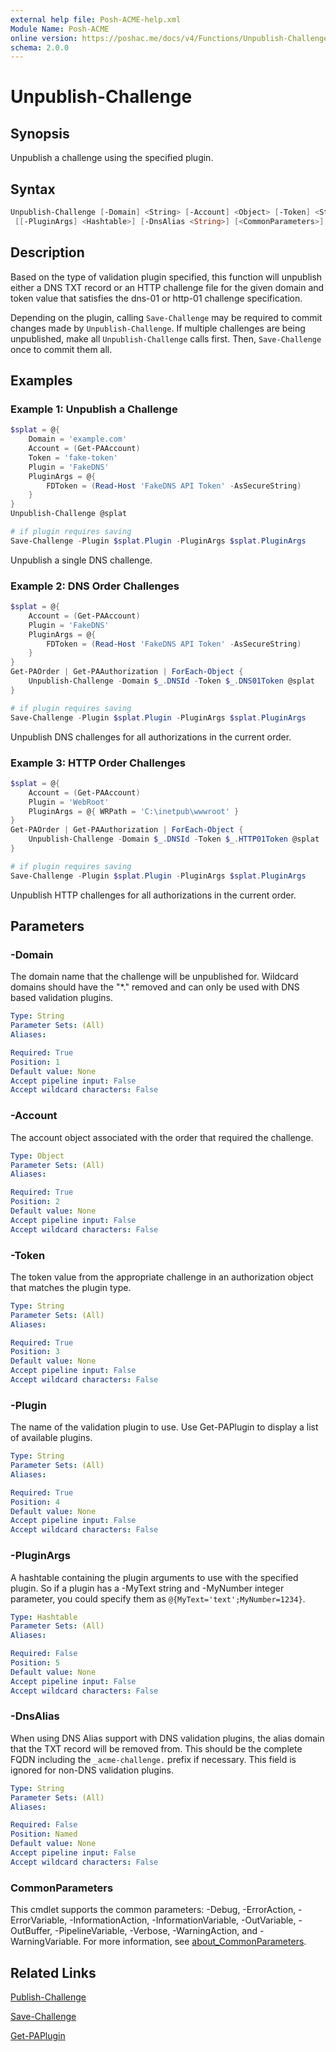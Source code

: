 ```yaml
---
external help file: Posh-ACME-help.xml
Module Name: Posh-ACME
online version: https://poshac.me/docs/v4/Functions/Unpublish-Challenge/
schema: 2.0.0
---
```


# Unpublish-Challenge

## Synopsis

Unpublish a challenge using the specified plugin.

## Syntax

```powershell
Unpublish-Challenge [-Domain] <String> [-Account] <Object> [-Token] <String> [-Plugin] <String>
 [[-PluginArgs] <Hashtable>] [-DnsAlias <String>] [<CommonParameters>]
```

## Description

Based on the type of validation plugin specified, this function will unpublish either a DNS TXT record or an HTTP challenge file for the given domain and token value that satisfies the dns-01 or http-01 challenge specification.

Depending on the plugin, calling `Save-Challenge` may be required to commit changes made by `Unpublish-Challenge`.
If multiple challenges are being unpublished, make all `Unpublish-Challenge` calls first.
Then, `Save-Challenge` once to commit them all.

## Examples

### Example 1: Unpublish a Challenge

```powershell
$splat = @{
    Domain = 'example.com'
    Account = (Get-PAAccount)
    Token = 'fake-token'
    Plugin = 'FakeDNS'
    PluginArgs = @{
        FDToken = (Read-Host 'FakeDNS API Token' -AsSecureString)
    }
}
Unpublish-Challenge @splat

# if plugin requires saving
Save-Challenge -Plugin $splat.Plugin -PluginArgs $splat.PluginArgs
```

Unpublish a single DNS challenge.

### Example 2: DNS Order Challenges

```powershell
$splat = @{
    Account = (Get-PAAccount)
    Plugin = 'FakeDNS'
    PluginArgs = @{
        FDToken = (Read-Host 'FakeDNS API Token' -AsSecureString)
    }
}
Get-PAOrder | Get-PAAuthorization | ForEach-Object {
    Unpublish-Challenge -Domain $_.DNSId -Token $_.DNS01Token @splat
}

# if plugin requires saving
Save-Challenge -Plugin $splat.Plugin -PluginArgs $splat.PluginArgs
```

Unpublish DNS challenges for all authorizations in the current order.

### Example 3: HTTP Order Challenges

```powershell
$splat = @{
    Account = (Get-PAAccount)
    Plugin = 'WebRoot'
    PluginArgs = @{ WRPath = 'C:\inetpub\wwwroot' }
}
Get-PAOrder | Get-PAAuthorization | ForEach-Object {
    Unpublish-Challenge -Domain $_.DNSId -Token $_.HTTP01Token @splat
}

# if plugin requires saving
Save-Challenge -Plugin $splat.Plugin -PluginArgs $splat.PluginArgs
```

Unpublish HTTP challenges for all authorizations in the current order.

## Parameters

### -Domain
The domain name that the challenge will be unpublished for.
Wildcard domains should have the "*." removed and can only be used with DNS based validation plugins.

```yaml
Type: String
Parameter Sets: (All)
Aliases:

Required: True
Position: 1
Default value: None
Accept pipeline input: False
Accept wildcard characters: False
```

### -Account
The account object associated with the order that required the challenge.

```yaml
Type: Object
Parameter Sets: (All)
Aliases:

Required: True
Position: 2
Default value: None
Accept pipeline input: False
Accept wildcard characters: False
```

### -Token
The token value from the appropriate challenge in an authorization object that matches the plugin type.

```yaml
Type: String
Parameter Sets: (All)
Aliases:

Required: True
Position: 3
Default value: None
Accept pipeline input: False
Accept wildcard characters: False
```

### -Plugin
The name of the validation plugin to use.
Use Get-PAPlugin to display a list of available plugins.

```yaml
Type: String
Parameter Sets: (All)
Aliases:

Required: True
Position: 4
Default value: None
Accept pipeline input: False
Accept wildcard characters: False
```

### -PluginArgs
A hashtable containing the plugin arguments to use with the specified plugin.
So if a plugin has a -MyText string and -MyNumber integer parameter, you could specify them as `@{MyText='text';MyNumber=1234}`.

```yaml
Type: Hashtable
Parameter Sets: (All)
Aliases:

Required: False
Position: 5
Default value: None
Accept pipeline input: False
Accept wildcard characters: False
```

### -DnsAlias
When using DNS Alias support with DNS validation plugins, the alias domain that the TXT record will be removed from.
This should be the complete FQDN including the `_acme-challenge.` prefix if necessary.
This field is ignored for non-DNS validation plugins.

```yaml
Type: String
Parameter Sets: (All)
Aliases:

Required: False
Position: Named
Default value: None
Accept pipeline input: False
Accept wildcard characters: False
```

### CommonParameters
This cmdlet supports the common parameters: -Debug, -ErrorAction, -ErrorVariable, -InformationAction, -InformationVariable, -OutVariable, -OutBuffer, -PipelineVariable, -Verbose, -WarningAction, and -WarningVariable. For more information, see [about_CommonParameters](http://go.microsoft.com/fwlink/?LinkID=113216).

## Related Links

[Publish-Challenge](Publish-Challenge.md)

[Save-Challenge](Save-Challenge.md)

[Get-PAPlugin](Get-PAPlugin.md)
